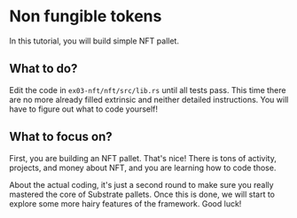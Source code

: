 # Non fungible tokens

In this tutorial, you will build simple NFT pallet.

## What to do?

Edit the code in ```ex03-nft/nft/src/lib.rs``` until all tests pass. This time there are no more already filled extrinsic and neither detailed instructions. You will have to figure out what to code yourself!

## What to focus on?

First, you are building an NFT pallet. That's nice! There is tons of activity, projects, and money about NFT, and you are learning how to code those.

About the actual coding, it's just a second round to make sure you really mastered the core of Substrate pallets. Once this is done, we will start to explore some more hairy features of the framework. Good luck!
